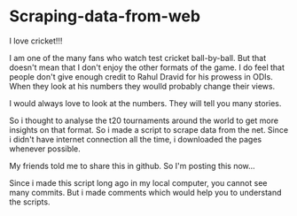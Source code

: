 # Scraping-data-from-web

I love cricket!!!

I am one of the many fans who watch test cricket ball-by-ball. But that doesn't mean that I don't enjoy the other formats of the game. I do feel that people don't give enough credit to Rahul Dravid for his prowess in ODIs. When they look at his numbers they woulld probably change their views.

I would always love to look at the numbers. They will tell you many stories.

So i thought to analyse the t20 tournaments around the world to get more insights on that format. So i made a script to scrape data from the net. Since i didn't have internet connection all the time, i downloaded the pages whenever possible.

My friends told me to share this in github. So I'm posting this now...

Since i made this script long ago in my local computer, you cannot see many commits. But i made comments which would help you to understand the scripts.

